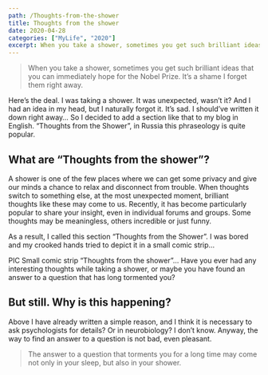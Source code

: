 ```yaml
---
path: /Thoughts-from-the-shower
title: Thoughts from the shower
date: 2020-04-28
categories: ["MyLife", "2020"]
excerpt: When you take a shower, sometimes you get such brilliant ideas that you can immediately hope for the Nobel Prize. It’s a shame I forget them right away.
---
```


> When you take a shower, sometimes you get such brilliant ideas that you can immediately hope for the Nobel Prize. It’s a shame I forget them right away.

Here’s the deal. I was taking a shower. It was unexpected, wasn’t it? And I had an idea in my head, but I naturally forgot it. It’s sad. I should’ve written it down right away… So I decided to add a section like that to my blog in English. “Thoughts from the Shower”, in Russia this phraseology is quite popular.

## What are “Thoughts from the shower”?

A shower is one of the few places where we can get some privacy and give our minds a chance to relax and disconnect from trouble. When thoughts switch to something else, at the most unexpected moment, brilliant thoughts like these may come to us.
Recently, it has become particularly popular to share your insight, even in individual forums and groups. Some thoughts may be meaningless, others incredible or just funny.

As a result, I called this section “Thoughts from the Shower”.
I was bored and my crooked hands tried to depict it in a small сomic strip…

PIC
Small comic strip “Thoughts from the shower”…
Have you ever had any interesting thoughts while taking a shower, or maybe you have found an answer to a question that has long tormented you?

## But still. Why is this happening?

Above I have already written a simple reason, and I think it is necessary to ask psychologists for details? Or in neurobiology? I don’t know. Anyway, the way to find an answer to a question is not bad, even pleasant.

> The answer to a question that torments you for a long time may come not only in your sleep, but also in your shower.
